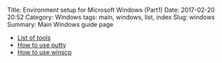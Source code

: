 Title: Environment setup for Microsoft Windows (Part1)
Date: 2017-02-20 20:52
Category: Windows
tags: main, windows, list, index
Slug: windows
Summary: Main Windows guide page

* [List of tools]({filename}/win/tools.md)
* [How to use putty]({filename}/win/putty.md)
* [How to use winscp]({filename}/win/winscp.md)

